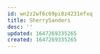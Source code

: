 ```yaml
---
id: wn2z2wf6c69pi8z4231efxq
title: SherrySanders
desc: ''
updated: 1647269335265
created: 1647269335265
---
```



